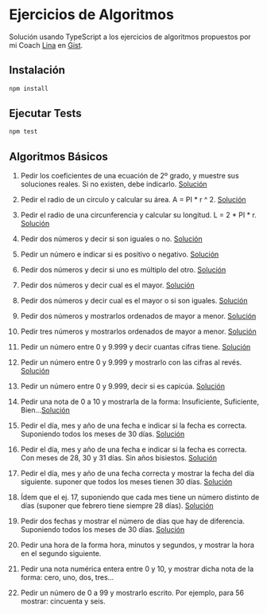 # Ejercicios de Algoritmos

Solución usando TypeScript a los ejercicios de algoritmos propuestos por mi Coach [Lina](https://github.com/lirrumscode) en [Gist](https://gist.github.com/lirrumscode/b7032c3d1936ed0834e45122374e760f).

## Instalación

```bash
npm install
```

## Ejecutar Tests

```bash
npm test
```

## Algoritmos Básicos

1. Pedir los coeficientes de una ecuación de 2º grado, y muestre sus soluciones reales. Si no existen, debe indicarlo. [Solución](/src/basic/01/)

2. Pedir el radio de un círculo y calcular su área. A = PI \* r ^ 2. [Solución](/src/basic/02/)

3. Pedir el radio de una circunferencia y calcular su longitud. L = 2 \* PI \* r. [Solución](/src/basic/03/)

4.  Pedir dos números y decir si son iguales o no. [Solución](/src/basic/04/)

5.  Pedir un número e indicar si es positivo o negativo. [Solución](/src/basic/05/)

6. Pedir dos números y decir si uno es múltiplo del otro. [Solución](/src/basic/06/)

7. Pedir dos números y decir cual es el mayor. [Solución](/src/basic/07/)

8. Pedir dos números y decir cual es el mayor o si son iguales. [Solución](/src/basic/08/)

9. Pedir dos números y mostrarlos ordenados de mayor a menor. [Solución](/src/basic/09/)

10. Pedir tres números y mostrarlos ordenados de mayor a menor. [Solución](/src/basic/10/)

11. Pedir un número entre 0 y 9.999 y decir cuantas cifras tiene. [Solución](/src/basic/11/)

12. Pedir un número entre 0 y 9.999 y mostrarlo con las cifras al revés. [Solución](/src/basic/12/)

13. Pedir un número entre 0 y 9.999, decir si es capicúa. [Solución](/src/basic/13/)

14. Pedir una nota de 0 a 10 y mostrarla de la forma: Insuficiente, Suficiente, Bien...[Solución](/src/basic/14/)

15. Pedir el día, mes y año de una fecha e indicar si la fecha es correcta. Suponiendo todos los meses de 30 días. [Solución](/src/basic/15/)

16.  Pedir el día, mes y año de una fecha e indicar si la fecha es correcta. Con meses de 28, 30 y 31 días. Sin años bisiestos. [Solución](/src/basic/16/)

17. Pedir el día, mes y año de una fecha correcta y mostrar la fecha del día siguiente. suponer que todos los meses tienen 30 días. [Solución](/src/basic/17/)

18. Ídem que el ej. 17, suponiendo que cada mes tiene un número distinto de días (suponer que febrero tiene siempre 28 días). [Solución](/src/basic/18/)

19. Pedir dos fechas y mostrar el número de días que hay de diferencia. Suponiendo todos los meses de 30 días. [Solución](/src/basic/19/)

20. Pedir una hora de la forma hora, minutos y segundos, y mostrar la hora en el segundo siguiente.

21. Pedir una nota numérica entera entre 0 y 10, y mostrar dicha nota de la forma: cero, uno, dos, tres...

22. Pedir un número de 0 a 99 y mostrarlo escrito. Por ejemplo, para 56 mostrar: cincuenta y seis. 
